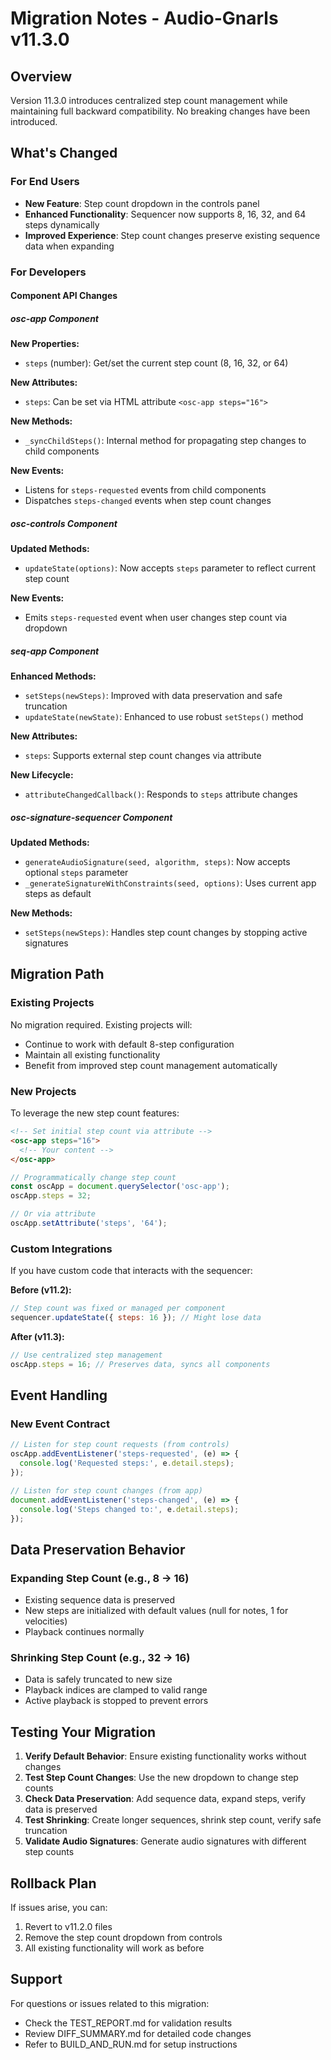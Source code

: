 # Migration Notes - Audio-Gnarls v11.3.0

## Overview
Version 11.3.0 introduces centralized step count management while maintaining full backward compatibility. No breaking changes have been introduced.

## What's Changed

### For End Users
- **New Feature**: Step count dropdown in the controls panel
- **Enhanced Functionality**: Sequencer now supports 8, 16, 32, and 64 steps dynamically
- **Improved Experience**: Step count changes preserve existing sequence data when expanding

### For Developers

#### Component API Changes

##### osc-app Component
**New Properties:**
- `steps` (number): Get/set the current step count (8, 16, 32, or 64)

**New Attributes:**
- `steps`: Can be set via HTML attribute `<osc-app steps="16">`

**New Methods:**
- `_syncChildSteps()`: Internal method for propagating step changes to child components

**New Events:**
- Listens for `steps-requested` events from child components
- Dispatches `steps-changed` events when step count changes

##### osc-controls Component
**Updated Methods:**
- `updateState(options)`: Now accepts `steps` parameter to reflect current step count

**New Events:**
- Emits `steps-requested` event when user changes step count via dropdown

##### seq-app Component
**Enhanced Methods:**
- `setSteps(newSteps)`: Improved with data preservation and safe truncation
- `updateState(newState)`: Enhanced to use robust `setSteps()` method

**New Attributes:**
- `steps`: Supports external step count changes via attribute

**New Lifecycle:**
- `attributeChangedCallback()`: Responds to `steps` attribute changes

##### osc-signature-sequencer Component
**Updated Methods:**
- `generateAudioSignature(seed, algorithm, steps)`: Now accepts optional `steps` parameter
- `_generateSignatureWithConstraints(seed, options)`: Uses current app steps as default

**New Methods:**
- `setSteps(newSteps)`: Handles step count changes by stopping active signatures

## Migration Path

### Existing Projects
No migration required. Existing projects will:
- Continue to work with default 8-step configuration
- Maintain all existing functionality
- Benefit from improved step count management automatically

### New Projects
To leverage the new step count features:

```html
<!-- Set initial step count via attribute -->
<osc-app steps="16">
  <!-- Your content -->
</osc-app>
```

```javascript
// Programmatically change step count
const oscApp = document.querySelector('osc-app');
oscApp.steps = 32;

// Or via attribute
oscApp.setAttribute('steps', '64');
```

### Custom Integrations
If you have custom code that interacts with the sequencer:

**Before (v11.2):**
```javascript
// Step count was fixed or managed per component
sequencer.updateState({ steps: 16 }); // Might lose data
```

**After (v11.3):**
```javascript
// Use centralized step management
oscApp.steps = 16; // Preserves data, syncs all components
```

## Event Handling

### New Event Contract
```javascript
// Listen for step count requests (from controls)
oscApp.addEventListener('steps-requested', (e) => {
  console.log('Requested steps:', e.detail.steps);
});

// Listen for step count changes (from app)
document.addEventListener('steps-changed', (e) => {
  console.log('Steps changed to:', e.detail.steps);
});
```

## Data Preservation Behavior

### Expanding Step Count (e.g., 8 → 16)
- Existing sequence data is preserved
- New steps are initialized with default values (null for notes, 1 for velocities)
- Playback continues normally

### Shrinking Step Count (e.g., 32 → 16)
- Data is safely truncated to new size
- Playback indices are clamped to valid range
- Active playback is stopped to prevent errors

## Testing Your Migration

1. **Verify Default Behavior**: Ensure existing functionality works without changes
2. **Test Step Count Changes**: Use the new dropdown to change step counts
3. **Check Data Preservation**: Add sequence data, expand steps, verify data is preserved
4. **Test Shrinking**: Create longer sequences, shrink step count, verify safe truncation
5. **Validate Audio Signatures**: Generate audio signatures with different step counts

## Rollback Plan

If issues arise, you can:
1. Revert to v11.2.0 files
2. Remove the step count dropdown from controls
3. All existing functionality will work as before

## Support

For questions or issues related to this migration:
- Check the TEST_REPORT.md for validation results
- Review DIFF_SUMMARY.md for detailed code changes
- Refer to BUILD_AND_RUN.md for setup instructions

